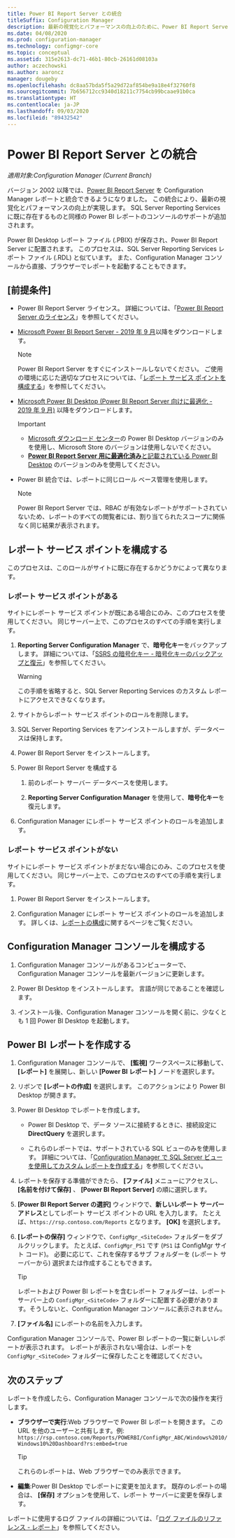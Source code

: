 ```yaml
---
title: Power BI Report Server との統合
titleSuffix: Configuration Manager
description: 最新の視覚化とパフォーマンスの向上のために、Power BI Report Server を Configuration Manager レポートと統合します。
ms.date: 04/08/2020
ms.prod: configuration-manager
ms.technology: configmgr-core
ms.topic: conceptual
ms.assetid: 315e2613-dc71-46b1-80cb-26161d08103a
author: aczechowski
ms.author: aaroncz
manager: dougeby
ms.openlocfilehash: dc8aa57bda5f5a29d72af854be9a18e4f32760f8
ms.sourcegitcommit: 7b656712cc9340d18211c7754cb99bcaae91b0ca
ms.translationtype: HT
ms.contentlocale: ja-JP
ms.lasthandoff: 09/03/2020
ms.locfileid: "89432542"
---
```

# <a name="integrate-with-power-bi-report-server"></a>Power BI Report Server との統合

*適用対象:Configuration Manager (Current Branch)*

<!--3721603-->

バージョン 2002 以降では、[Power BI Report Server](/power-bi/report-server/get-started) を Configuration Manager レポートと統合できるようになりました。 この統合により、最新の視覚化とパフォーマンスの向上が実現します。 SQL Server Reporting Services に既に存在するものと同様の Power BI レポートのコンソールのサポートが追加されます。

Power BI Desktop レポート ファイル (.PBIX) が保存され、Power BI Report Server に配置されます。 このプロセスは、SQL Server Reporting Services レポート ファイル (.RDL) と似ています。 また、Configuration Manager コンソールから直接、ブラウザーでレポートを起動することもできます。

## <a name="prerequisites"></a>[前提条件]

- Power BI Report Server ライセンス。 詳細については、「[Power BI Report Server のライセンス](/power-bi/report-server/get-started#licensing-power-bi-report-server)」を参照してください。

- [Microsoft Power BI Report Server - 2019 年 9 月](https://www.microsoft.com/download/details.aspx?id=57270)以降をダウンロードします。

    > [!NOTE]
    > Power BI Report Server をすぐにインストールしないでください。 ご使用の環境に応じた適切なプロセスについては、「[レポート サービス ポイントを構成する](#configure-the-reporting-services-point)」を参照してください。

- [Microsoft Power BI Desktop (Power BI Report Server 向けに最適化 - 2019 年 9 月)](https://www.microsoft.com/download/details.aspx?id=57271) 以降をダウンロードします。

    > [!IMPORTANT]
    > - [Microsoft ダウンロード センター](https://www.microsoft.com/download/)の Power BI Desktop バージョンのみを使用し、Microsoft Store のバージョンは使用しないでください。
    > - [**Power BI Report Server 用に最適化済み**と記載されている Power BI Desktop](/power-bi/report-server/install-powerbi-desktop) のバージョンのみを使用してください。

- Power BI 統合では、レポートに同じロール ベース管理を使用します。
    > [!NOTE]
    > Power BI Report Server では、RBAC が有効なレポートがサポートされていないため、レポートのすべての閲覧者には、割り当てられたスコープに関係なく同じ結果が表示されます。

## <a name="configure-the-reporting-services-point"></a>レポート サービス ポイントを構成する

このプロセスは、このロールがサイトに既に存在するかどうかによって異なります。

### <a name="you-have-a-reporting-services-point"></a>レポート サービス ポイントがある

サイトにレポート サービス ポイントが既にある場合にのみ、このプロセスを使用してください。 同じサーバー上で、このプロセスのすべての手順を実行します。

1. **Reporting Server Configuration Manager** で、**暗号化キー**をバックアップします。 詳細については、「[SSRS の暗号化キー - 暗号化キーのバックアップと復元](/sql/reporting-services/install-windows/ssrs-encryption-keys-back-up-and-restore-encryption-keys)」を参照してください。

    > [!WARNING]
    > この手順を省略すると、SQL Server Reporting Services のカスタム レポートにアクセスできなくなります。

1. サイトからレポート サービス ポイントのロールを削除します。

1. SQL Server Reporting Services をアンインストールしますが、データベースは保持します。

1. Power BI Report Server をインストールします。

1. Power BI Report Server を構成する

    1. 前のレポート サーバー データベースを使用します。

    1. **Reporting Server Configuration Manager** を使用して、**暗号化キー**を復元します。

1. Configuration Manager にレポート サービス ポイントのロールを追加します。

### <a name="you-dont-have-a-reporting-services-point"></a>レポート サービス ポイントがない

サイトにレポート サービス ポイントがまだない場合にのみ、このプロセスを使用してください。 同じサーバー上で、このプロセスのすべての手順を実行します。

1. Power BI Report Server をインストールします。

2. Configuration Manager にレポート サービス ポイントのロールを追加します。 詳しくは、[レポートの構成](configuring-reporting.md)に関するページをご覧ください。

## <a name="configure-the-configuration-manager-console"></a>Configuration Manager コンソールを構成する

1. Configuration Manager コンソールがあるコンピューターで、Configuration Manager コンソールを最新バージョンに更新します。

1. Power BI Desktop をインストールします。 言語が同じであることを確認します。

1. インストール後、Configuration Manager コンソールを開く前に、少なくとも 1 回 Power BI Desktop を起動します。

## <a name="create-power-bi-reports"></a>Power BI レポートを作成する

1. Configuration Manager コンソールで、 **[監視]** ワークスペースに移動して、 **[レポート]** を展開し、新しい **[Power BI レポート]** ノードを選択します。

1. リボンで **[レポートの作成]** を選択します。 このアクションにより Power BI Desktop が開きます。

1. Power BI Desktop でレポートを作成します。

    - Power BI Desktop で、データ ソースに接続するときに、接続設定に **DirectQuery** を選択します。

    - これらのレポートでは、サポートされている SQL ビューのみを使用します。 詳細については、「[Configuration Manager で SQL Server ビューを使用してカスタム レポートを作成する](../../../develop/core/understand/sqlviews/create-custom-reports-using-sql-server-views.md)」を参照してください。

1. レポートを保存する準備ができたら、 **[ファイル]** メニューにアクセスし、 **[名前を付けて保存]** 、 **[Power BI Report Server]** の順に選択します。

1. **[Power BI Report Server の選択]** ウィンドウで、**新しいレポート サーバー アドレス**としてレポート サービス ポイントの URL を入力します。 たとえば、`https://rsp.contoso.com/Reports` となります。 **[OK]** を選択します。

1. **[レポートの保存]** ウィンドウで、`ConfigMgr_<SiteCode>` フォルダーをダブルクリックします。 たとえば、`ConfigMgr_PS1` です (`PS1` は ConfigMgr サイト コード)。 必要に応じて、これを保存するサブ フォルダーを (レポート サーバーから) 選択または作成することもできます。
    > [!TIP]
    > レポートおよび Power BI レポートを含むレポート フォルダーは、レポート サーバー上の `ConfigMgr_<SiteCode>` フォルダーに配置する必要があります。そうしないと、Configuration Manager コンソールに表示されません。

1. **[ファイル名]** にレポートの名前を入力します。

Configuration Manager コンソールで、Power BI レポートの一覧に新しいレポートが表示されます。 レポートが表示されない場合は、レポートを `ConfigMgr_<SiteCode>` フォルダーに保存したことを確認してください。

## <a name="next-steps"></a>次のステップ

レポートを作成したら、Configuration Manager コンソールで次の操作を実行します。

- **ブラウザーで実行**:Web ブラウザーで Power BI レポートを開きます。 この URL を他のユーザーと共有します。例: `https://rsp.contoso.com/Reports/POWERBI/ConfigMgr_ABC/Windows%2010/Windows10%20Dashboard?rs:embed=true`

    > [!TIP]
    > これらのレポートは、Web ブラウザーでのみ表示できます。

- **編集**:Power BI Desktop でレポートに変更を加えます。 既存のレポートの場合は、 **[保存]** オプションを使用して、レポート サーバーに変更を保存します。

レポートに使用するログ ファイルの詳細については、「[ログ ファイルのリファレンス - レポート](../../plan-design/hierarchy/log-files.md#BKMK_ReportLog)」を参照してください。
